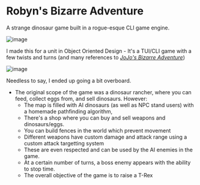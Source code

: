 # Robyn's Bizarre Adventure
A strange dinosaur game built in a rogue-esque CLI game engine.

![image](https://user-images.githubusercontent.com/62225435/192205829-06388e12-6899-448d-8e38-3358bf44bc16.png)

I made this for a unit in Object Oriented Design - It's a TUI/CLI game with a few twists and turns (and many references to [*JoJo's Bizarre Adventure*](https://en.wikipedia.org/wiki/JoJo%27s_Bizarre_Adventure))

![image](https://user-images.githubusercontent.com/62225435/192206242-dcc414a0-ce28-4156-81af-149cc5c7467b.png)

Needless to say, I ended up going a bit overboard. 

 - The original scope of the game was a dinosaur rancher, where you can feed, collect eggs from, and sell dinosaurs. However:
   - The map is filled with AI dinosaurs (as well as NPC stand users) with a homemade pathfinding algorithm, 
   - There's a shop where you can buy and sell weapons and dinosaurs/eggs. 
   - You can build fences in the world which prevent movement
   - Different weapons have custom damage and attack range using a custom attack targetting system
    - These are even respected and can be used by the AI enemies in the game.
   - At a certain number of turns, a boss enemy appears with the ability to stop time.
   - The overall objective of the game is to raise a T-Rex
